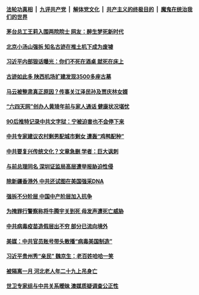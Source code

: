 

####  [法轮功真相](../../../../basic/blob/master/README.md?t=02180101) &nbsp;|&nbsp; [九评共产党](../../../../9ping.md/blob/master/README.md?t=02180101) &nbsp;|&nbsp; [解体党文化](../../../../jtdwh.md/blob/master/README.md?t=02180101)  &nbsp;|&nbsp; [共产主义的终极目的](../../../../gczydzjmd.md/blob/master/README.md?t=02180101) &nbsp;|&nbsp; [魔鬼在统治我们的世界](../../../../mgztzwmdsj.md/blob/master/README.md?t=02180101) 

#### [茅台总工王莉入围两院院士 网友：醉生梦死新时代 ](../pages/soh5/475382.md?t=02180101) 
#### [北京小汤山强拆 知名古迹在推土机下成为废墟](../pages/soh5/475316.md?t=02180101) 
#### [习近平内部狠话曝光：你们不死在酒桌 就死在床上](../pages/soh5/475322.md?t=02180101) 
#### [古迹如此多 陕西机场扩建发现3500多座古墓 ](../pages/soh5/475280.md?t=02180101) 
#### [马云被整肃真正原因？传事关江泽民孙及贾庆林女婿](../pages/soh5/475271.md?t=02180101) 
#### [“六四天网”创办人黄琦年前与家人通话 健康状况堪忧](../pages/soh5/475247.md?t=02180101) 
#### [90后推特记录中共文字狱：宁被迫害也不会停下来](../pages/soh5/475241.md?t=02180101) 
#### [中共专家建议农村剩男配城市剩女 遭轰“鸡鸭配种”](../pages/soh5/475238.md?t=02180101) 
#### [中共要复兴传统文化？文章急删 学者：巨大讽刺](../pages/soh5/475232.md?t=02180101) 
#### [与前总理同名 深圳证监局高层遭举报胁迫性侵](../pages/soh5/475214.md?t=02180101) 
#### [除新疆香港外 中共还试图在美国强采DNA](../pages/soh5/475166.md?t=02180101) 
#### [强拆不分阶层 中国中产阶层加入抗争](../pages/soh5/475148.md?t=02180101) 
#### [为掩罪行警察称将牛腾宇关到死 母发声遭死亡威胁](../pages/soh5/475019.md?t=02180101) 
#### [中共病毒疫苗造假层出不穷 部分已流向境外](../pages/soh5/474950.md?t=02180101) 
#### [美媒：中共官员账号带头散播“病毒美国制造” ](../pages/soh5/474980.md?t=02180101) 
#### [习近平贵州秀“亲民” 魏京生：老百姓哈哈一笑](../pages/soh5/474953.md?t=02180101) 
#### [被隔离一月 河北老人年二十九上吊身亡 ](../pages/soh5/474947.md?t=02180101) 
#### [世卫专家组与中共关系暧昧 澳媒质疑调查公正性 ](../pages/soh5/474923.md?t=02180101) 
